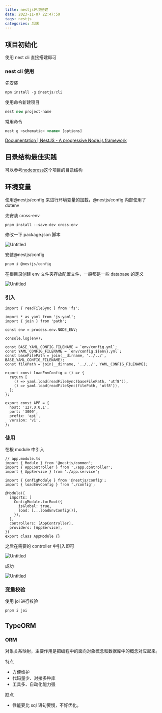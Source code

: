 ```yaml
---
title: nestjs环境搭建
date: 2023-11-07 22:47:50
tags: nestjs
categories: 后端
---
```


## 项目初始化

使用 nest cli 直接搭建即可

### nest cli 使用

先安装

```jsx
npm install -g @nestjs/cli
```

使用命令新建项目

```jsx
nest new project-name
```

常用命令

```jsx
nest g <schematic> <name> [options]
```

[Documentation | NestJS - A progressive Node.js framework](https://docs.nestjs.com/cli/usages#nest-generate)

## 目录结构最佳实践

可以参考[nodepress](https://github.com/surmon-china/nodepress)这个项目的目录结构

## 环境变量

使用@nestjs/config 来进行环境变量的加载，@nestjs/config 内部使用了 dotenv

先安装 cross-env

```jsx
pnpm install --save-dev cross-env
```

修改一下 package.json 脚本

![Untitled](https://cdn.statically.io/gh/Lstmxx/picx-images-hosting@master/20231107/Untitled-1.sceddggw5kg.webp)

安装@nestjs/config

```jsx
pnpm i @nestjs/config
```

在根目录创建 env 文件夹存放配置文件，一般都是一些 database 的定义

![Untitled](https://cdn.statically.io/gh/Lstmxx/picx-images-hosting@master/20231107/Untitled-2.74vd1civkvk0.webp)

### 引入

```tsx
import { readFileSync } from 'fs';

import * as yaml from 'js-yaml';
import { join } from 'path';

const env = process.env.NODE_ENV;

console.log(env);

const BASE_YAML_CONFIG_FILENAME = `env/config.yml`;
const YAML_CONFIG_FILENAME = `env/config.${env}.yml`;
const baseFilePath = join(__dirname, '../../', BASE_YAML_CONFIG_FILENAME);
const filePath = join(__dirname, '../../', YAML_CONFIG_FILENAME);

export const loadEnvConfig = () => {
  return [
    () => yaml.load(readFileSync(baseFilePath, 'utf8')),
    () => yaml.load(readFileSync(filePath, 'utf8')),
  ];
};

export const APP = {
  host: '127.0.0.1',
  port: '3000',
  prefix: 'api',
  version: 'v1',
};
```

### 使用

在根 module 中引入

```tsx
// app.module.ts
import { Module } from '@nestjs/common';
import { AppController } from './app.controller';
import { AppService } from './app.service';

import { ConfigModule } from '@nestjs/config';
import { loadEnvConfig } from './config';

@Module({
  imports: [
    ConfigModule.forRoot({
      isGlobal: true,
      load: [...loadEnvConfig()],
    }),
  ],
  controllers: [AppController],
  providers: [AppService],
})
export class AppModule {}
```

之后在需要的 controller 中引入即可

![Untitled](https://cdn.statically.io/gh/Lstmxx/picx-images-hosting@master/20231107/Untitled-3.3qo6qu05c400.webp)

成功

![Untitled](https://cdn.statically.io/gh/Lstmxx/picx-images-hosting@master/20231107/Untitled-4.2i66epuiulw0.webp)

### 变量校验

使用 joi 进行校验

```tsx
pnpm i joi
```

## TypeORM

### ORM

对象关系映射，主要作用是把编程中的面向对象概念和数据库中的概念对应起来。

特点

- 方便维护
- 代码量少、对接多种库
- 工具多、自动化能力强

缺点

- 性能要比 sql 语句要慢，不好优化。
